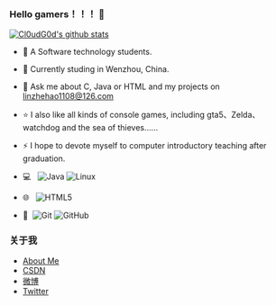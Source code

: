 ### Hello gamers！！！ 👋
[![Cl0udG0d's github stats](https://github-readme-stats.vercel.app/api?username=OchiaMalu&show_icons=true&theme=tokyonight)](https://github.com/anuraghazra/github-readme-stats)

- 🔭 A Software technology students.
- 🌱 Currently studing in Wenzhou, China.
- 💬 Ask me about C, Java or HTML and my projects on [linzhehao1108@126.com](mailto:linzhehao1108@126.com)
- ⭐ I also like all kinds of console games, including gta5、Zelda、watchdog and the sea of thieves……
- ⚡ I hope to devote myself to computer introductory teaching after graduation.

- 💻 &#160; ![Java](https://img.shields.io/badge/-Java-333333?style=flat&logo=Java&logoColor=007396)
![Linux](https://img.shields.io/badge/-Linux-333333?style=flat&logo=Linux&logoColor=FCC624)
- 🌐 &#160; ![HTML5](https://img.shields.io/badge/-HTML5-333333?style=flat&logo=HTML5)
- 🔧 &#160;![Git](https://img.shields.io/badge/-Git-333333?style=flat&logo=git)
![GitHub](https://img.shields.io/badge/-GitHub-333333?style=flat&logo=github)

### 关于我
- [About Me](https://about.me/ochiamaluo)
- [CSDN](https://blog.csdn.net/OchiaMalu?spm=1010.2135.3001.5421)
- [微博](https://weibo.com/5207524069/profile?topnav=1&wvr=6&is_all=1)
- [Twitter](https://twitter.com/OchiaMaluo)

<!--
**OchiaMalu/OchiaMalu** is a ✨ _special_ ✨ repository because its `README.md` (this file) appears on your GitHub profile.

Here are some ideas to get you started:

- 🔭 I’m currently working on ...
- 🌱 I’m currently learning ...
- 👯 I’m looking to collaborate on ...
- 🤔 I’m looking for help with ...
- 💬 Ask me about ...
- 📫 How to reach me: ...
- 😄 Pronouns: ...
- ⚡ Fun fact: ...
-->
